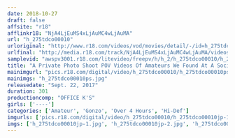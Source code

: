 ```yaml
---
date: 2018-10-27
draft: false
affsite: "r18"
afflinkr18: "NjA4LjEuMS4xLjAuMC4wLjAuMA"
url: "h_275tdco00010"
urloriginal: "http://www.r18.com/videos/vod/movies/detail/-/id=h_275tdco00010"
urlfinal: "http://media.r18.com/track/NjA4LjEuMS4xLjAuMC4wLjAuMA/videos/vod/movies/detail/-/id=h_275tdco00010"
samplevid: "awspv3001.r18.com/litevideo/freepv/h/h_2/h_275tdco00010/h_275tdco00010_dmb_w.mp4"
title: "A Private Photo Shoot POV Videos Of Amateurs We Found At A Social Meetup Site 4 5 Hours/4 Girls Slightly Ugly Girls Are Seriously Sexy!!"
mainimgurl: "pics.r18.com/digital/video/h_275tdco00010/h_275tdco00010ps.jpg"
mainimgs: "h_275tdco00010ps.jpg"
releasedate: "Sept. 22, 2017"
duration: 301
productioncomp: "OFFICE K'S"
girls: ['----']
categories: ['Amateur', 'Gonzo', 'Over 4 Hours', 'Hi-Def']
imgurls: ['pics.r18.com/digital/video/h_275tdco00010/h_275tdco00010jp-1.jpg', 'pics.r18.com/digital/video/h_275tdco00010/h_275tdco00010jp-2.jpg', 'pics.r18.com/digital/video/h_275tdco00010/h_275tdco00010jp-3.jpg', 'pics.r18.com/digital/video/h_275tdco00010/h_275tdco00010jp-4.jpg', 'pics.r18.com/digital/video/h_275tdco00010/h_275tdco00010jp-5.jpg', 'pics.r18.com/digital/video/h_275tdco00010/h_275tdco00010jp-6.jpg', 'pics.r18.com/digital/video/h_275tdco00010/h_275tdco00010jp-7.jpg', 'pics.r18.com/digital/video/h_275tdco00010/h_275tdco00010jp-8.jpg', 'pics.r18.com/digital/video/h_275tdco00010/h_275tdco00010jp-9.jpg', 'pics.r18.com/digital/video/h_275tdco00010/h_275tdco00010jp-10.jpg', 'pics.r18.com/digital/video/h_275tdco00010/h_275tdco00010jp-11.jpg', 'pics.r18.com/digital/video/h_275tdco00010/h_275tdco00010jp-12.jpg', 'pics.r18.com/digital/video/h_275tdco00010/h_275tdco00010jp-13.jpg', 'pics.r18.com/digital/video/h_275tdco00010/h_275tdco00010jp-14.jpg', 'pics.r18.com/digital/video/h_275tdco00010/h_275tdco00010jp-15.jpg', 'pics.r18.com/digital/video/h_275tdco00010/h_275tdco00010jp-16.jpg', 'pics.r18.com/digital/video/h_275tdco00010/h_275tdco00010jp-17.jpg', 'pics.r18.com/digital/video/h_275tdco00010/h_275tdco00010jp-18.jpg', 'pics.r18.com/digital/video/h_275tdco00010/h_275tdco00010jp-19.jpg', 'pics.r18.com/digital/video/h_275tdco00010/h_275tdco00010jp-20.jpg']
imgs: ['h_275tdco00010jp-1.jpg', 'h_275tdco00010jp-2.jpg', 'h_275tdco00010jp-3.jpg', 'h_275tdco00010jp-4.jpg', 'h_275tdco00010jp-5.jpg', 'h_275tdco00010jp-6.jpg', 'h_275tdco00010jp-7.jpg', 'h_275tdco00010jp-8.jpg', 'h_275tdco00010jp-9.jpg', 'h_275tdco00010jp-10.jpg', 'h_275tdco00010jp-11.jpg', 'h_275tdco00010jp-12.jpg', 'h_275tdco00010jp-13.jpg', 'h_275tdco00010jp-14.jpg', 'h_275tdco00010jp-15.jpg', 'h_275tdco00010jp-16.jpg', 'h_275tdco00010jp-17.jpg', 'h_275tdco00010jp-18.jpg', 'h_275tdco00010jp-19.jpg', 'h_275tdco00010jp-20.jpg']
---
```

